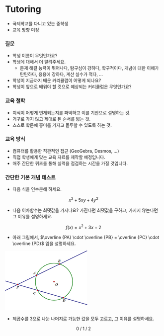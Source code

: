 # Tutoring

- 국제학교를 다니고 있는 중학생
- 교육 방향 미정

### 질문

- 학생 이름이 무엇인가요?
- 학생에 대해서 더 알려주세요.
    - 문제 해결 능력이 뛰어나다, 탐구심이 강하다, 학구적이다, 
    개념에 대한 이해가 탄탄하다, 응용에 강하다, 계산 실수가 적다, ...
- 학생이 지금까지 배운 커리큘럼이 어떻게 되나요?
- 학생이 앞으로 배워야 할 것으로 예상되는 커리큘럼은 무엇인가요?

### 교육 철학

- 지식이 어떻게 연계되는지를 파악하고 이를 기반으로 설명하는 것.
- 거꾸로 가지 않고 제대로 된 순서를 밟는 것.
- 스스로 학문에 흥미를 가지고 몰두할 수 있도록 하는 것.

### 교육 방식

- 컴퓨터를 활용한 직관적인 접근 (GeoGebra, Desmos, ...)
- 직접 학생에게 맞는 교육 자료를 제작할 예정입니다.
- 매주 간단한 퀴즈를 통해 실력을 점검하는 시간을 가질 것입니다.

### 간단한 기본 개념 테스트

- 다음 식을 인수분해 하세요.

$$
x^2+5xy+4y^2
$$

- 다음 이차함수는 최댓값을 가지나요? 가진다면 최댓값을 구하고, 가지지 않는다면 그 이유를 설명하세요.

$$
f(x) =x^2 +3x+2
$$

- 아래 그림에서, $\overline {PA} \cdot \overline {PB} = \overline {PC} \cdot \overline {PD}$ 임을 설명하세요.

![](Tutoring%20161f0f24f93180678c82cdc31466efbc/Untitled.png)

- 제곱수를 $3$으로 나눈 나머지로 가능한 값을 모두 고르고, 그 이유를 설명하세요.

$$
0\;/\;1\;/\;2
$$